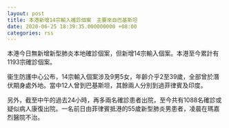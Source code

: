 ```yaml
---
layout: post
title: 本港新增14宗輸入確診個案　主要來自巴基斯坦
date: 2020-06-25 18:39:35.000000000 +08:00
categories: rss
---
```


本港今日無新增新型肺炎本地確診個案，但新增14宗輸入個案。本港至今累計有1193宗確診個案。

衞生防護中心公布，14宗輸入個案涉及9男5女，年齡介乎2至39歲，全部曾於潛伏期身處外地。當中12人曾到巴基斯坦，其餘兩人分別到過菲律賓及印度。

​另外，截至中午的過去24小時，再多兩名確診患者出院，至今共有1088名確診或疑似病人康復出院。一名前日由菲律賓抵港的55歲新型肺炎男患者，凌晨在瑪嘉烈醫院不治。
